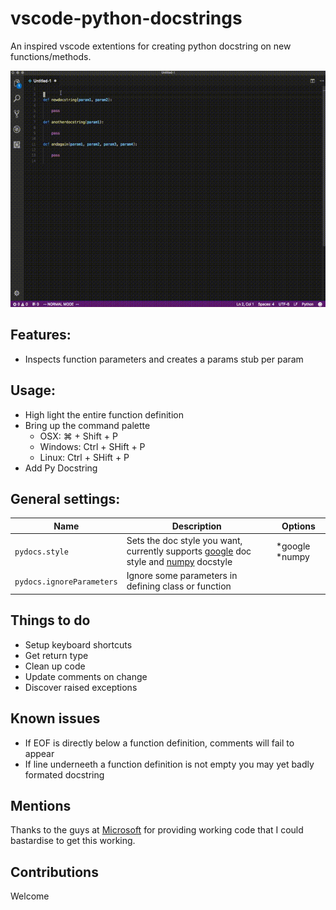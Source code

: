 # vscode-python-docstrings
An inspired vscode extentions for creating python docstring on new functions/methods.

![Demostration](https://raw.githubusercontent.com/azaugg/vscode-python-docstring/master/usage.gif)


## Features:
 - Inspects function parameters and creates a params stub per param

## Usage:
- High light the entire function definition
- Bring up the command palette 
   - OSX: &#8984; + Shift + P
   - Windows: Ctrl + SHift + P
   - Linux: Ctrl + SHift + P
- Add Py Docstring

## General settings:
|Name | Description| Options
|-----|------------|---------
|`pydocs.style`|Sets the doc style you want, currently supports [google](http://google.github.io/styleguide/pyguide.html#Comments) doc style and [numpy](https://github.com/numpy/numpy/blob/master/doc/HOWTO_DOCUMENT.rst.txt) docstyle| *google *numpy
|`pydocs.ignoreParameters`|Ignore some parameters in defining class or function|

## Things to do
 - Setup keyboard shortcuts
 - Get return type
 - Clean up code
 - Update comments on change
 - Discover raised exceptions

## Known issues
 - If EOF is directly below a function definition, comments will fail to appear
 - If line underneeth a function definition is not empty you may yet badly formated docstring

## Mentions
Thanks to the guys at [Microsoft](https://github.com/Microsoft/vscode-comment) for providing working code that I could bastardise to get this working.

## Contributions
Welcome
